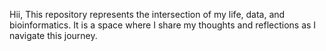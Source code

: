 Hii,
This repository represents the intersection of my life, data, and bioinformatics. It is a space where I share my thoughts and reflections as I navigate this journey.
